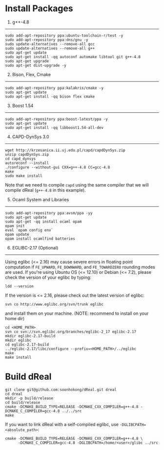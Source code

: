Install Packages
================

1. g++-4.8
----------

    sudo add-apt-repository ppa:ubuntu-toolchain-r/test -y
    sudo add-apt-repository ppa:dns/gnu -y
    sudo update-alternatives --remove-all gcc
    sudo update-alternatives --remove-all g++
    sudo apt-get update
    sudo apt-get install -qq autoconf automake libtool git g++-4.8
    sudo apt-get upgrade
    sudo apt-get dist-upgrade -y

2. Bison, Flex, Cmake
-------------------------------

    sudo add-apt-repository ppa:kalakris/cmake -y
    sudo apt-get update
    sudo apt-get install -qq bison flex cmake

3. Boost 1.54
----------------------------

    sudo add-apt-repository ppa:boost-latest/ppa -y
    sudo apt-get update
    sudo apt-get install -qq libboost1.54-all-dev

4. CAPD-DynSys 3.0
----------------------------

    wget http://krzesanica.ii.uj.edu.pl/capd/capdDynSys.zip
    unzip capdDynSys.zip
    cd capd_dynsys
    autoreconf --install
    ./configure --without-gui CXX=g++-4.8 CC=gcc-4.8
    make
    sudo make install

Note that we need to compile ``capd`` using the same compiler that we
will compile dReal (``g++-4.8`` in this example).


5. Ocaml System and Libraries
-----------------------------------------

    sudo add-apt-repository ppa:avsm/ppa -yy
    sudo apt-get update
    sudo apt-get -qq install ocaml opam
    opam init
    eval `opam config env`
    opam update
    opam install ocamlfind batteries

6. EGLIBC-2.17 (Optional)
-------------------------

Using eglibc (<= 2.16) may cause severe errors in floating point
computation if ``FE_UPWARD``, ``FE_DOWNWARD``, and ``FE_TOWARDZERO``
rounding modes are used. If you're using Ubuntu OS (<= 12.10) or
Debian (<= 7.2), please check the version of your eglibc by typing:

    ldd --version

If the version is <= 2.16, please check out the latest version of eglibc:

    svn co http://www.eglibc.org/svn/trunk eglibc

and install them on your machine. (NOTE: recommend to install on your home dir)

    cd <HOME_PATH>
    svn co svn://svn.eglibc.org/branches/eglibc-2_17 eglibc-2.17
    mkdir eglibc-2.17-build
    mkdir eglibc
    cd eglibc-2.17-build
    ../eglibc-2.17/libc/configure --prefix=<HOME_PATH>/../eglibc
    make
    make install


Build dReal
===========

    git clone git@github.com:soonhokong/dReal.git dreal
    cd dreal
    mkdir -p build/release
    cd build/release
    cmake -DCMAKE_BUILD_TYPE=RELEASE -DCMAKE_CXX_COMPILER=g++-4.8 -DCMAKE_C_COMPILER=gcc-4.8 ../../src
    make

If you want to link dReal with a self-compiled eglibc, use ``-DGLIBCPATH=<absolute_path>``:

~~~~~~~~~
cmake -DCMAKE_BUILD_TYPE=RELEASE -DCMAKE_CXX_COMPILER=g++-4.8 \
      -DCMAKE_C_COMPILER=gcc-4.8 -DGLIBCPATH=/home/<user>/glibc ../src
~~~~~~~~~
